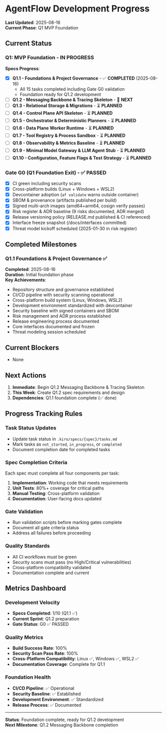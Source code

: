 # AgentFlow Development Progress

**Last Updated**: 2025-08-16  
**Current Phase**: Q1 MVP Foundation

## Current Status

### Q1: MVP Foundation - **IN PROGRESS**

**Specs Progress**:
- [x] **Q1.1 - Foundations & Project Governance** - ✅ **COMPLETED** (2025-08-16)
  - All 15 tasks completed including Gate G0 validation
  - Foundation ready for Q1.2 development
- [ ] **Q1.2 - Messaging Backbone & Tracing Skeleton** - 🔄 **NEXT**
- [ ] **Q1.3 - Relational Storage & Migrations** - ⏳ **PLANNED**
- [ ] **Q1.4 - Control Plane API Skeleton** - ⏳ **PLANNED**
- [ ] **Q1.5 - Orchestrator & Deterministic Planners** - ⏳ **PLANNED**
- [ ] **Q1.6 - Data Plane Worker Runtime** - ⏳ **PLANNED**
- [ ] **Q1.7 - Tool Registry & Process Sandbox** - ⏳ **PLANNED**
- [ ] **Q1.8 - Observability & Metrics Baseline** - ⏳ **PLANNED**
- [ ] **Q1.9 - Minimal Model Gateway & LLM Agent Stub** - ⏳ **PLANNED**
- [ ] **Q1.10 - Configuration, Feature Flags & Test Strategy** - ⏳ **PLANNED**

### Gate G0 (Q1 Foundation Exit) - ✅ **PASSED**
- [x] CI green including security scans
- [x] Cross-platform builds (Linux + Windows + WSL2)
- [x] Devcontainer adoption (`af validate` warns outside container)
- [x] SBOM & provenance (artifacts published per build)
- [x] Signed multi-arch images (amd64+arm64, cosign verify passes)
- [x] Risk register & ADR baseline (9 risks documented, ADR merged)
- [x] Release versioning policy (RELEASE.md published & CI referenced)
- [x] Interface freeze snapshot (/docs/interfaces committed)
- [x] Threat model kickoff scheduled (2025-01-30 in risk register)

## Completed Milestones

### Q1.1 Foundations & Project Governance ✅
**Completed**: 2025-08-16  
**Duration**: Initial foundation phase  
**Key Achievements**:
- Repository structure and governance established
- CI/CD pipeline with security scanning operational
- Cross-platform build system (Linux, Windows, WSL2)
- Development environment standardized with devcontainer
- Security baseline with signed containers and SBOM
- Risk management and ADR process established
- Release engineering process documented
- Core interfaces documented and frozen
- Threat modeling session scheduled

## Current Blockers
- None

## Next Actions
1. **Immediate**: Begin Q1.2 Messaging Backbone & Tracing Skeleton
2. **This Week**: Create Q1.2 spec requirements and design
3. **Dependencies**: Q1.1 foundation complete (✅ done)

## Progress Tracking Rules

### Task Status Updates
- Update task status in `.kiro/specs/{spec}/tasks.md`
- Mark tasks as `not_started`, `in_progress`, or `completed`
- Document completion date for completed tasks

### Spec Completion Criteria
Each spec must complete all four components per task:
1. **Implementation**: Working code that meets requirements
2. **Unit Tests**: 80%+ coverage for critical paths
3. **Manual Testing**: Cross-platform validation
4. **Documentation**: User-facing docs updated

### Gate Validation
- Run validation scripts before marking gates complete
- Document all gate criteria status
- Address all failures before proceeding

### Quality Standards
- All CI workflows must be green
- Security scans must pass (no High/Critical vulnerabilities)
- Cross-platform compatibility validated
- Documentation complete and current

## Metrics Dashboard

### Development Velocity
- **Specs Completed**: 1/10 (Q1.1 ✅)
- **Current Sprint**: Q1.2 preparation
- **Gate Status**: G0 ✅ PASSED

### Quality Metrics
- **Build Success Rate**: 100%
- **Security Scan Pass Rate**: 100%
- **Cross-Platform Compatibility**: Linux ✅, Windows ✅, WSL2 ✅
- **Documentation Coverage**: Complete for Q1.1

### Foundation Health
- **CI/CD Pipeline**: ✅ Operational
- **Security Baseline**: ✅ Established
- **Development Environment**: ✅ Standardized
- **Release Process**: ✅ Documented

---

**Status**: Foundation complete, ready for Q1.2 development  
**Next Milestone**: Q1.2 Messaging Backbone completion